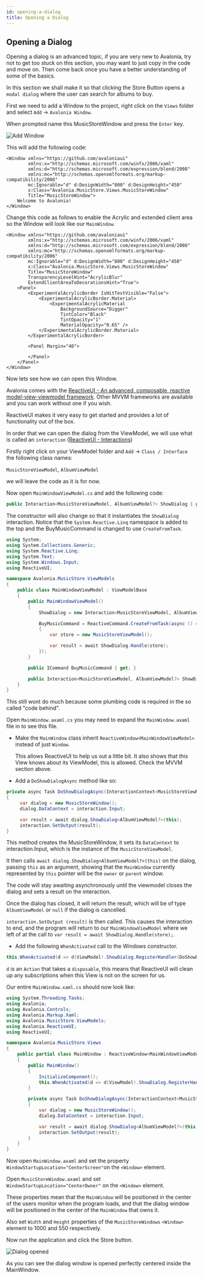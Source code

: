 ```yaml
---
id: opening-a-dialog
title: Opening a Dialog
---
```


## Opening a Dialog <a id="opening-a-dialog"></a>

Opening a dialog is an advanced topic, if you are very new to Avalonia, try not to get too stuck on this section, you may want to just copy in the code and move on. Then come back once you have a better understanding of some of the basics.

In this section we shall make it so that clicking the Store Button opens a `modal dialog` where the user can search for albums to buy.

First we need to add a Window to the project, right click on the `Views` folder and select `Add` → `Avalonia Window`.

When prompted name this MusicStoreWindow and press the `Enter` key.

  <div style={{textAlign: 'center'}}>
    <img src="/img/tutorials/music-store-app/opening-a-dialog/add-window.png" alt="Add Window" />
  </div>

This will add the following code:

```markup
<Window xmlns="https://github.com/avaloniaui"
        xmlns:x="http://schemas.microsoft.com/winfx/2006/xaml"
        xmlns:d="http://schemas.microsoft.com/expression/blend/2008"
        xmlns:mc="http://schemas.openxmlformats.org/markup-compatibility/2006"
        mc:Ignorable="d" d:DesignWidth="800" d:DesignHeight="450"
        x:Class="Avalonia.MusicStore.Views.MusicStoreWindow"
        Title="MusicStoreWindow">
    Welcome to Avalonia!
</Window>
```

Change this code as follows to enable the Acrylic and extended client area so the Window will look like our `MainWindow`.

```markup
<Window xmlns="https://github.com/avaloniaui"
        xmlns:x="http://schemas.microsoft.com/winfx/2006/xaml"
        xmlns:d="http://schemas.microsoft.com/expression/blend/2008"
        xmlns:mc="http://schemas.openxmlformats.org/markup-compatibility/2006"
        mc:Ignorable="d" d:DesignWidth="800" d:DesignHeight="450"
        x:Class="Avalonia.MusicStore.Views.MusicStoreWindow"
        Title="MusicStoreWindow"
        TransparencyLevelHint="AcrylicBlur"
        ExtendClientAreaToDecorationsHint="True">
    <Panel>
        <ExperimentalAcrylicBorder IsHitTestVisible="False">
            <ExperimentalAcrylicBorder.Material>
                <ExperimentalAcrylicMaterial
                    BackgroundSource="Digger"
                    TintColor="Black"
                    TintOpacity="1"
                    MaterialOpacity="0.65" />
            </ExperimentalAcrylicBorder.Material>
        </ExperimentalAcrylicBorder>

        <Panel Margin="40">

        </Panel>
    </Panel>
</Window>
```

Now lets see how we can open this Window.

Avalonia comes with the [ReactiveUI - An advanced, composable, reactive model-view-viewmodel framework](https://www.reactiveui.net/). Other MVVM frameworks are available and you can work without one if you wish.

ReactiveUI makes it very easy to get started and provides a lot of functionality out of the box.

In order that we can open the dialog from the ViewModel, we will use what is called an `interaction` \([ReactiveUI - Interactions](https://www.reactiveui.net/docs/handbook/interactions/)\)

Firstly right click on your ViewModel folder and `Add` → `Class / Interface` the following class names:

`MusicStoreViewModel`, `AlbumViewModel`

we will leave the code as it is for now.

Now open `MainWindowViewModel.cs` and add the following code:

```csharp
public Interaction<MusicStoreViewModel, AlbumViewModel?> ShowDialog { get; }
```

The constructor will also change so that it instantiates the `ShowDialog` interaction. Notice that the `System.Reactive.Linq` namespace is added to the top and the BuyMusicCommand is changed to use `CreateFromTask`.

```csharp
using System;
using System.Collections.Generic;
using System.Reactive.Linq;
using System.Text;
using System.Windows.Input;
using ReactiveUI;

namespace Avalonia.MusicStore.ViewModels
{
    public class MainWindowViewModel : ViewModelBase
    {
        public MainWindowViewModel()
        {
            ShowDialog = new Interaction<MusicStoreViewModel, AlbumViewModel?>();

            BuyMusicCommand = ReactiveCommand.CreateFromTask(async () =>
            {
                var store = new MusicStoreViewModel();

                var result = await ShowDialog.Handle(store);
            });
        }

        public ICommand BuyMusicCommand { get; }

        public Interaction<MusicStoreViewModel, AlbumViewModel?> ShowDialog { get; }
    }
}
```

This still wont do much because some plumbing code is required in the so called "code behind".

Open `MainWindow.axaml.cs` you may need to expand the `MainWindow.axaml` file in to see this file.

* Make the `MainWindow` class inherit `ReactiveWindow<MainWindowViewModel>` instead of just `Window`.

  This allows ReactiveUI to help us out a little bit. It also shows that this View knows about its ViewModel, this is allowed. Check the MVVM section above.

* Add a `DoShowDialogAsync` method like so:

```csharp
private async Task DoShowDialogAsync(InteractionContext<MusicStoreViewModel, AlbumViewModel?> interaction)
{
     var dialog = new MusicStoreWindow();
     dialog.DataContext = interaction.Input;

     var result = await dialog.ShowDialog<AlbumViewModel?>(this);
     interaction.SetOutput(result);
}
```

This method creates the MusicStoreWindow, it sets its `DataContext` to interaction.Input, which is the instance of the `MusicStoreViewModel`.

It then calls `await dialog.ShowDialog<AlbumViewModel?>(this)` on the dialog, passing `this` as an argument, showing that the `MainWindow` currently represented by `this` pointer will be the `owner` or `parent` window.

The code will stay awaiting asynchronously until the viewmodel closes the dialog and sets a result on the interaction.

Once the dialog has closed, it will return the result, which will be of type `AlbumViewModel` or `null` if the dialog is cancelled.

`interaction.SetOutput (result)` is then called. This causes the interaction to end, and the program will return to our `MainWindowViewModel` where we left of at the call to `var result = await ShowDialog.Handle(store);`.

* Add the following `WhenActivated` call to the Windows constructor.

```csharp
this.WhenActivated(d => d(ViewModel!.ShowDialog.RegisterHandler(DoShowDialogAsync)));
```

`d` is an `Action` that takes a `disposable`, this means that ReactiveUI will clean up any subscriptions when this View is not on the screen for us.

Our entire `MainWindow.xaml.cs` should now look like:

```csharp
using System.Threading.Tasks;
using Avalonia;
using Avalonia.Controls;
using Avalonia.Markup.Xaml;
using Avalonia.MusicStore.ViewModels;
using Avalonia.ReactiveUI;
using ReactiveUI;

namespace Avalonia.MusicStore.Views
{
    public partial class MainWindow : ReactiveWindow<MainWindowViewModel>
    {
        public MainWindow()
        {
            InitializeComponent();
            this.WhenActivated(d => d(ViewModel!.ShowDialog.RegisterHandler(DoShowDialogAsync)));
        }

        private async Task DoShowDialogAsync(InteractionContext<MusicStoreViewModel, AlbumViewModel?> interaction)
        {
            var dialog = new MusicStoreWindow();
            dialog.DataContext = interaction.Input;

            var result = await dialog.ShowDialog<AlbumViewModel?>(this);
            interaction.SetOutput(result);
        }
    }
}
```

Now open `MainWindow.axaml` and set the property `WindowStartupLocation="CenterScreen"`on the `<Window>` element.

Open `MusicStoreWindow.axaml` and set `WindowStartupLocation="CenterOwner"` on the `<Window>` element.

These properties mean that the `MainWindow` will be positioned in the center of the users monitor when the program loads, and that the dialog window will be positioned in the center of the `MainWindow` that owns it.

Also set `Width` and `Height` properties of the `MusicStoreWindows` `<Window>` element to 1000 and 550 respectively.

Now run the application and click the Store button.

  <div style={{textAlign: 'center'}}>
    <img src="/img/tutorials/music-store-app/opening-a-dialog/dialog-opened.png" alt="Dialog opened" />
  </div>

As you can see the dialog window is opened perfectly centered inside the MainWindow.
